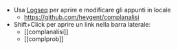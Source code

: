 - Usa [Logseq](https://logseq.com/) per aprire e modificare gli appunti in locale
	- https://github.com/heygent/complanalisi
- Shift+Click per aprire un link nella barra laterale:
	- [[complanalisi]]
	- [[complprob]]